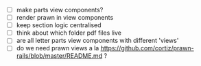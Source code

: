 - [ ] make parts view components?
- [ ] render prawn in view components
- [ ] keep section logic centralised
- [ ] think about which folder pdf files live
- [ ] are all letter parts view components with different 'views'
- [ ] do we need prawn views a la https://github.com/cortiz/prawn-rails/blob/master/README.md ?
